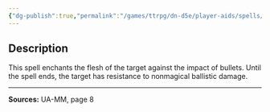 ```yaml
---
{"dg-publish":true,"permalink":"/games/ttrpg/dn-d5e/player-aids/spells/level-3/protection-from-ballistics-ua/","tags":["TTRPG/DND/5e","verbal","somatic","material","concentration"]}
---
```



## Description
This spell enchants the flesh of the target against the impact of bullets.
Until the spell ends, the target has resistance to nonmagical ballistic damage.

---

**Sources:** UA-MM, page 8
